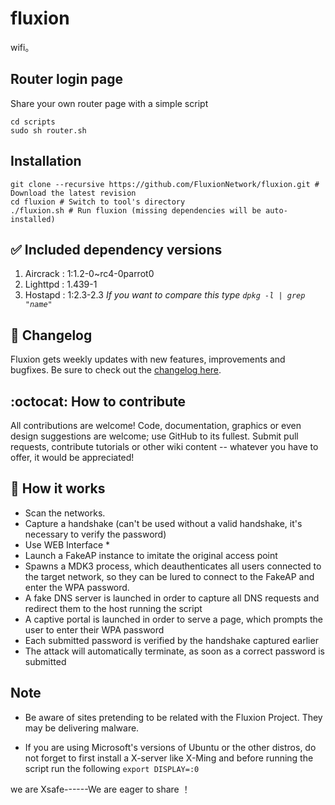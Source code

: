 # fluxion
wifi。

## Router login page
Share your own router page with a simple script
```
cd scripts
sudo sh router.sh
```

## Installation
```
git clone --recursive https://github.com/FluxionNetwork/fluxion.git # Download the latest revision
cd fluxion # Switch to tool's directory
./fluxion.sh # Run fluxion (missing dependencies will be auto-installed)
```

## :white_check_mark: Included dependency versions
1. Aircrack : 1:1.2-0~rc4-0parrot0
2. Lighttpd : 1.439-1
3. Hostapd  : 1:2.3-2.3 _If you want to compare this type `dpkg -l | grep "name"`_

## :scroll: Changelog
Fluxion gets weekly updates with new features, improvements and bugfixes.
Be sure to check out the [changelog here](https://github.com/FluxionNetwork/fluxion/commits/master).

## :octocat: How to contribute
All contributions are welcome! Code, documentation, graphics or even design suggestions are welcome; use GitHub to its fullest. Submit pull requests, contribute tutorials or other wiki content -- whatever you have to offer, it would be appreciated!

## :book: How it works
* Scan the networks.
* Capture a handshake (can't be used without a valid handshake, it's necessary to verify the password)
* Use WEB Interface *
* Launch a FakeAP instance to imitate the original access point
* Spawns a MDK3 process, which deauthenticates all users connected to the target network, so they can be lured to connect to the FakeAP and enter the WPA password.
* A fake DNS server is launched in order to capture all DNS requests and redirect them to the host running the script
* A captive portal is launched in order to serve a page, which prompts the user to enter their WPA password
* Each submitted password is verified by the handshake captured earlier
* The attack will automatically terminate, as soon as a correct password is submitted


## Note
* Be aware of sites pretending to be related with the Fluxion Project. They may be delivering malware.

* If you are using Microsoft's versions of Ubuntu or the other distros, do not forget to first install a X-server like X-Ming and before running the script run the following `export DISPLAY=:0`





we are Xsafe------We are eager to share ！
